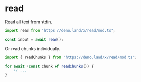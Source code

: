 # read

Read all text from stdin.

```ts
import read from "https://deno.land/x/read/mod.ts";

const input = await read();
```

Or read chunks individually.

```ts
import { readChunks } from "https://deno.land/x/read/mod.ts";

for await (const chunk of readChunks()) {
    // ...
}
```
